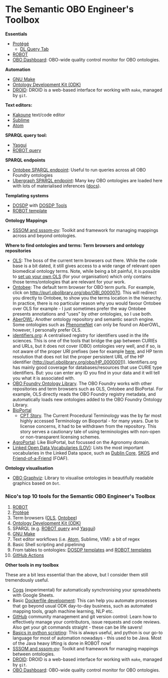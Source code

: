 # The Semantic OBO Engineer's Toolbox

**Essentials**

- [Protégé](https://protege.stanford.edu/)
    - [DL Query Tab](https://protegewiki.stanford.edu/wiki/DLQueryTab)
- [ROBOT](http://robot.obolibrary.org)
- [OBO Dashboard](http://dashboard.obofoundry.org/): OBO-wide quality control monitor for OBO ontologies.

**Automation**

- [GNU Make](https://www.gnu.org/software/make/)
- [Ontology Development Kit (ODK)](https://github.com/INCATools/ontology-development-kit)
- [DROID](https://github.com/ontodev/droid): DROID is a web-based interface for working with `make`, managed by `git`.


**Text editors:**

- [Kakoune](https://kakoune.org/) text/code editor
- [Sublime](https://www.sublimetext.com/)
- [Atom](https://atom.io/)

**SPARQL query tool:**

- [Yasgui](https://yasgui.triply.cc/#) 
- [ROBOT query](http://robot.obolibrary.org/query)

**SPARQL endpoints**

- [Ontobee SPARQL endpoint](http://www.ontobee.org/sparql): Useful to run queries across all OBO Foundry ontologies
- [Ubergraph SPARQL endpoint](https://stars-app.renci.org/ubergraph/sparql): Many key OBO ontologies are loaded here with lots of materialised inferences ([docs](https://github.com/INCATools/ubergraph/)).

**Templating systems**

- [DOSDP](https://incatools.github.io/dead_simple_owl_design_patterns/) with [DOSDP Tools](https://github.com/INCATools/dosdp-tools)
- [ROBOT template](http://robot.obolibrary.org/template)

**Ontology Mappings**

- [SSSOM and sssom-py](https://mapping-commons.github.io/sssom-py/index.html#): Toolkit and framework for managing mappings across and beyond ontologies.

**Where to find ontologies and terms: Term browsers and ontology repositories**

- [OLS](https://www.ebi.ac.uk/ols/index): The boss of the current term browsers out there. While the code base is a bit dated, it still gives access to a wide range of relevant open biomedical ontology terms. Note, while being a bit painful, it is possible to [set up your own OLS](https://github.com/EBISPOT/ontotools-docker-config) (for your organisation) which only contains those terms/ontologies that are relevant for your work.
- [Ontobee](http://www.ontobee.org/): The default term browser for OBO term purls. For example, click on http://purl.obolibrary.org/obo/OBI_0000070. This will redirect you directly to Ontobee, to show you the terms location in the hierarchy. In practice, there is no particular reason why you would favour Ontobee over OLS for example - I just sometimes prefer the way Ontobee presents annotations and "uses" by other ontologies, so I use both.
- [AberOWL](http://aber-owl.net/#/): Another ontology repository and semantic search engine. Some ontologies such as [PhenomeNet](http://aber-owl.net/ontology/PhenomeNET/) can only be found on AberOWL, however, I personally prefer OLS.
- [identifiers.org](https://identifiers.org/): A centralised registry for identifiers used in the life sciences. This is one of the tools that bridge the gap between CURIEs and URLs, but it does not cover (OBO) ontologies very well, and if so, is not aware of the proper URI prefixes (see for example [here](https://identifiers.org/resolve?query=HP:0000001), and HP term resolution that does not list the proper persistent URL of the HP identifier (http://purl.obolibrary.org/obo/HP_0000001)). Identifiers.org has mainly good coverage for databases/resources that use CURIE type identifiers. But: you can enter any ID you find in your data and it will tell you what it is associated with.
- [OBO Foundry Ontology Library](http://obofoundry.org/). The OBO Foundry works with other repositories and term browsers such as OLS, Ontobee and BioPortal. For example, OLS directly reads the OBO Foundry registry metadata, and automatically loads new ontologies added to the OBO Foundry Ontology Library.
- [BioPortal](https://bioportal.bioontology.org/)
    - [CPT Story](https://www.bioontology.org/why-bioportal-no-longer-offers-the-current-procedural-terminology-cpt/). The Current Procedural Terminology was the by far most highly accessed Terminology on Bioportal - for many years. Due to license concerns, it had to be withdrawn from the repository. This story serves a cautionary tale of using terminologies with non-open or non-transparent licensing schemes.
- [AgroPortal](http://agroportal.lirmm.fr/): Like BioPortal, but focussed on the Agronomy domain.
- [Linked Open Data Vocabularies (LOV)](https://lov.linkeddata.es/dataset/lov/): Lists the most important vocabularies in the Linked Data space, such as [Dublin Core](https://dublincore.org/), [SKOS](https://www.w3.org/TR/skos-reference/) and [Friend-of-a-Friend](http://xmlns.com/foaf/spec/) (FOAF). 

**Ontology visualisation**

- [OBO Graphviz](https://github.com/cmungall/obographviz): Library to visualise ontologies in beautifully readable graphics based on `Dot`.

### Nico's top 10 tools for the Semantic OBO Engineer's Toolbox

1. [ROBOT](http://robot.obolibrary.org)
2. [Protégé](https://protege.stanford.edu/)
3. Term browsers ([OLS](https://www.ebi.ac.uk/ols/index), [Ontobee](http://www.ontobee.org/))
4. [Ontology Development Kit (ODK)](https://github.com/INCATools/ontology-development-kit)
5. SPARQL (e.g. [ROBOT query](http://robot.obolibrary.org/query) and [Yasgui](https://yasgui.triply.cc/#))
6. [GNU Make](https://www.gnu.org/software/make/)
7. Text editor workflows (i.e. [Atom](https://atom.io/), Sublime, VIM): a bit of regex
8. Basic Shell scripting and pipelining
9. From tables to ontologies: [DOSDP templates](https://incatools.github.io/dead_simple_owl_design_patterns/) and [ROBOT templates](http://robot.obolibrary.org/template)
10. [GitHub Actions](https://docs.github.com/en/actions)


**Other tools in my toolbox**

These are a bit less essential than the above, but I consider them still tremendously useful.

- [Cogs](https://github.com/ontodev/cogs) (experimental) for automatically synchronising your spreadsheets with Google Sheets.
- Basic [Dockerfile development](https://docs.docker.com/get-started/02_our_app/): This can help you automate processes that go beyond usual ODK day-to-day business, such as automated mapping tools, graph machine learning, NLP etc.
- [GitHub](https://github.com/) community management and git version control: Learn how to effectively manage your contributors, issue requests and code reviews. Also get your git commands straight - these can be life savers!
- [Basics in python scripting](https://docs.python.org/3/tutorial/): This is always useful, and python is our go-to language for most of automation nowadays - this used to be Java. Most of the Java heavy lifting is done in ROBOT now!
- [SSSOM and sssom-py](https://mapping-commons.github.io/sssom-py/index.html#): Toolkit and framework for managing mappings between ontologies.
- [DROID](https://github.com/ontodev/droid): DROID is a web-based interface for working with `make`, managed by `git`.
- [OBO Dashboard](http://dashboard.obofoundry.org/): OBO-wide quality control monitor for OBO ontologies.